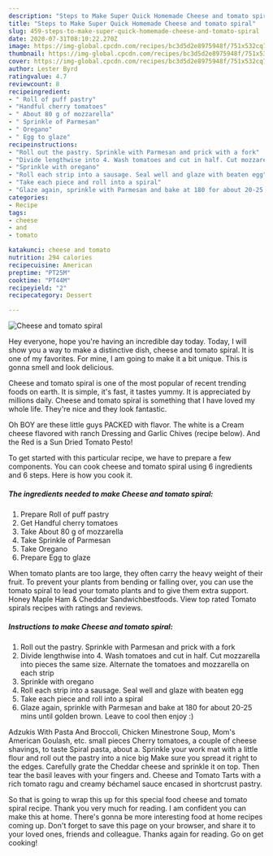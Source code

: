```yaml
---
description: "Steps to Make Super Quick Homemade Cheese and tomato spiral"
title: "Steps to Make Super Quick Homemade Cheese and tomato spiral"
slug: 459-steps-to-make-super-quick-homemade-cheese-and-tomato-spiral
date: 2020-07-31T08:10:22.270Z
image: https://img-global.cpcdn.com/recipes/bc3d5d2e8975948f/751x532cq70/cheese-and-tomato-spiral-recipe-main-photo.jpg
thumbnail: https://img-global.cpcdn.com/recipes/bc3d5d2e8975948f/751x532cq70/cheese-and-tomato-spiral-recipe-main-photo.jpg
cover: https://img-global.cpcdn.com/recipes/bc3d5d2e8975948f/751x532cq70/cheese-and-tomato-spiral-recipe-main-photo.jpg
author: Lester Byrd
ratingvalue: 4.7
reviewcount: 8
recipeingredient:
- " Roll of puff pastry"
- "Handful cherry tomatoes"
- " About 80 g of mozzarella"
- " Sprinkle of Parmesan"
- " Oregano"
- " Egg to glaze"
recipeinstructions:
- "Roll out the pastry. Sprinkle with Parmesan and prick with a fork"
- "Divide lengthwise into 4. Wash tomatoes and cut in half. Cut mozzarella into pieces the same size. Alternate the tomatoes and mozzarella on each strip"
- "Sprinkle with oregano"
- "Roll each strip into a sausage. Seal well and glaze with beaten egg"
- "Take each piece and roll into a spiral"
- "Glaze again, sprinkle with Parmesan and bake at 180 for about 20-25 mins until golden brown. Leave to cool then enjoy :)"
categories:
- Recipe
tags:
- cheese
- and
- tomato

katakunci: cheese and tomato 
nutrition: 294 calories
recipecuisine: American
preptime: "PT25M"
cooktime: "PT44M"
recipeyield: "2"
recipecategory: Dessert

---
```



![Cheese and tomato spiral](https://img-global.cpcdn.com/recipes/bc3d5d2e8975948f/751x532cq70/cheese-and-tomato-spiral-recipe-main-photo.jpg)

Hey everyone, hope you're having an incredible day today. Today, I will show you a way to make a distinctive dish, cheese and tomato spiral. It is one of my favorites. For mine, I am going to make it a bit unique. This is gonna smell and look delicious.

Cheese and tomato spiral is one of the most popular of recent trending foods on earth. It is simple, it's fast, it tastes yummy. It is appreciated by millions daily. Cheese and tomato spiral is something that I have loved my whole life. They're nice and they look fantastic.

Oh BOY are these little guys PACKED with flavor. The white is a Cream cheese flavored with ranch Dressing and Garlic Chives (recipe below). And the Red is a Sun Dried Tomato Pesto!


To get started with this particular recipe, we have to prepare a few components. You can cook cheese and tomato spiral using 6 ingredients and 6 steps. Here is how you cook it.

<!--inarticleads1-->

##### The ingredients needed to make Cheese and tomato spiral:

1. Prepare  Roll of puff pastry
1. Get Handful cherry tomatoes
1. Take  About 80 g of mozzarella
1. Take  Sprinkle of Parmesan
1. Take  Oregano
1. Prepare  Egg to glaze


When tomato plants are too large, they often carry the heavy weight of their fruit. To prevent your plants from bending or falling over, you can use the tomato spiral to lead your tomato plants and to give them extra support. Honey Maple Ham &amp; Cheddar Sandwichbestfoods. View top rated Tomato spirals recipes with ratings and reviews. 

<!--inarticleads2-->

##### Instructions to make Cheese and tomato spiral:

1. Roll out the pastry. Sprinkle with Parmesan and prick with a fork
1. Divide lengthwise into 4. Wash tomatoes and cut in half. Cut mozzarella into pieces the same size. Alternate the tomatoes and mozzarella on each strip
1. Sprinkle with oregano
1. Roll each strip into a sausage. Seal well and glaze with beaten egg
1. Take each piece and roll into a spiral
1. Glaze again, sprinkle with Parmesan and bake at 180 for about 20-25 mins until golden brown. Leave to cool then enjoy :)


Adzukis With Pasta And Broccoli, Chicken Minestrone Soup, Mom&#39;s American Goulash, etc. small pieces Cherry tomatoes, a couple of cheese shavings, to taste Spiral pasta, about a. Sprinkle your work mat with a little flour and roll out the pastry into a nice big Make sure you spread it right to the edges. Carefully grate the Cheddar cheese and sprinkle it on top. Then tear the basil leaves with your fingers and. Cheese and Tomato Tarts with a rich tomato ragu and creamy béchamel sauce encased in shortcrust pastry. 

So that is going to wrap this up for this special food cheese and tomato spiral recipe. Thank you very much for reading. I am confident you can make this at home. There's gonna be more interesting food at home recipes coming up. Don't forget to save this page on your browser, and share it to your loved ones, friends and colleague. Thanks again for reading. Go on get cooking!
